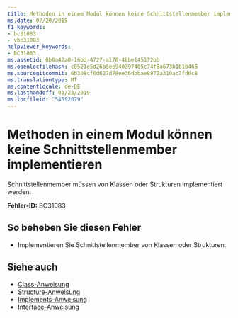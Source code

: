 ```yaml
---
title: Methoden in einem Modul können keine Schnittstellenmember implementieren
ms.date: 07/20/2015
f1_keywords:
- bc31083
- vbc31083
helpviewer_keywords:
- BC31083
ms.assetid: 0b6a42a0-16bd-4727-a178-48be145172bb
ms.openlocfilehash: c0521e5d26b5ee940397405c74f8a673b1b1b468
ms.sourcegitcommit: 6b308cf6d627d78ee36dbbae8972a310ac7fd6c8
ms.translationtype: MT
ms.contentlocale: de-DE
ms.lasthandoff: 01/23/2019
ms.locfileid: "54592079"
---
```

# <a name="methods-in-a-module-cannot-implement-interface-members"></a>Methoden in einem Modul können keine Schnittstellenmember implementieren
Schnittstellenmember müssen von Klassen oder Strukturen implementiert werden.  
  
 **Fehler-ID:** BC31083  
  
## <a name="to-correct-this-error"></a>So beheben Sie diesen Fehler  
  
-   Implementieren Sie Schnittstellenmember von Klassen oder Strukturen.  
  
## <a name="see-also"></a>Siehe auch
- [Class-Anweisung](../../visual-basic/language-reference/statements/class-statement.md)
- [Structure-Anweisung](../../visual-basic/language-reference/statements/structure-statement.md)
- [Implements-Anweisung](../../visual-basic/language-reference/statements/implements-statement.md)
- [Interface-Anweisung](../../visual-basic/language-reference/statements/interface-statement.md)
